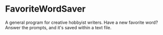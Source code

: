 # FavoriteWordSaver
A general program for creative hobbyist writers. Have a new favorite word? Answer the prompts, and it's saved within a text file.
